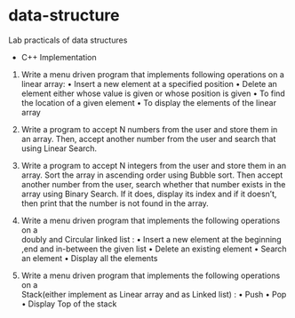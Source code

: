 # data-structure
Lab practicals of data structures
- C++ Implementation

1. Write a menu driven program that implements following operations on a  linear array:
•	Insert a new element at a specified position
•	Delete an element either whose value is given or whose position is given
•	To find the location of a given element
•	To display the elements of the linear array


2. Write a program to accept N numbers from the user and store them in an array. Then, accept another number from the user and search that using Linear Search.


3. Write a program to accept N integers from the user and store them in an array. Sort the array in ascending order using Bubble sort. Then accept another number from the user, search whether that number exists in the array using Binary Search. If it does, display its index and if it doesn’t, then print that the number is not found in the array.


4. Write a menu driven program that implements the following operations on a   
doubly and Circular linked list :
•	Insert a new element at the beginning ,end and in-between the given list
•	Delete an existing element
•	Search an element
•	Display all the elements 


5. Write a menu driven program that implements the following operations on a   
Stack(either implement as Linear array and as Linked list) :
•	Push 
•	Pop  
•	Display Top of the stack

